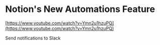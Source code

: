 # Notion's New Automations Feature

[https://www.youtube.com/watch?v=Ymn2u1hzuPQ](https://www.youtube.com/watch?v=Ymn2u1hzuPQ)

Send notifications to Slack